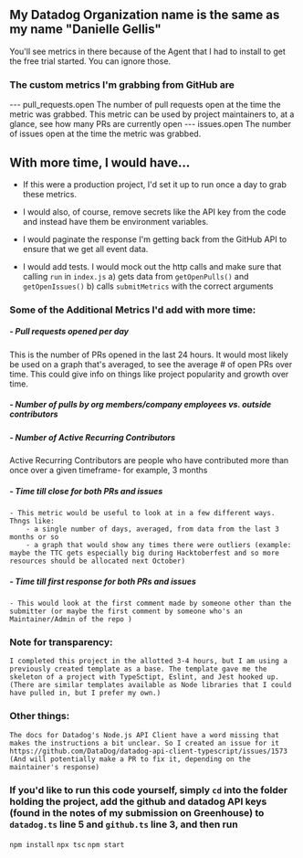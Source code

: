 ## My Datadog Organization name is the same as my name "Danielle Gellis"

You'll see metrics in there because of the Agent that I had to install to get the free trial started. You can ignore those.

### **The custom metrics I'm grabbing from GitHub are**
--- pull_requests.open 
The number of pull requests open at the time the metric was grabbed.
This metric can be used by project maintainers to, at a glance, see how many PRs are currently open
--- issues.open
The number of issues open at the time the metric was grabbed.


## With more time, I would have...
- If this were a production project, I'd set it up to run once a day to grab these metrics.
- I would also, of course, remove secrets like the API key from the code and instead have them be environment variables.

- I would paginate the response I'm getting back from the GitHub API to ensure that we get all event data.
- I would add tests. I would mock out the http calls and make sure that calling `run` in `index.js` 
    a) gets data from `getOpenPulls()` and `getOpenIssues()`
    b) calls `submitMetrics` with the correct arguments


### Some of the Additional Metrics I'd add with more time:
##### - Pull requests opened per day
This is the number of PRs opened in the last 24 hours.
It would most likely be used on a graph that's averaged, to see the average # of open PRs over time. This could give info on things like project popularity and growth over time.
##### - Number of pulls by org members/company employees vs. outside contributors
##### - Number of Active Recurring Contributors 
Active Recurring Contributors are people who have contributed more than once over a given timeframe- for example, 3 months
##### - Time till close for both PRs and issues
    - This metric would be useful to look at in a few different ways. Thngs like:
        - a single number of days, averaged, from data from the last 3 months or so
        - a graph that would show any times there were outliers (example: maybe the TTC gets especially big during Hacktoberfest and so more resources should be allocated next October)
##### - Time till first response for both PRs and issues
    - This would look at the first comment made by someone other than the submitter (or maybe the first comment by someone who's an Maintainer/Admin of the repo )

### Note for transparency:
    I completed this project in the allotted 3-4 hours, but I am using a previously created template as a base. The template gave me the skeleton of a project with TypeSctipt, Eslint, and Jest hooked up. (There are similar templates available as Node libraries that I could have pulled in, but I prefer my own.)

### Other things:
    The docs for Datadog's Node.js API Client have a word missing that makes the instructions a bit unclear. So I created an issue for it https://github.com/DataDog/datadog-api-client-typescript/issues/1573 
    (And will potentially make a PR to fix it, depending on the maintainer's response)


### If you'd like to run this code yourself, simply `cd` into the folder holding the project, add the github and datadog API keys (found in the notes of my submission on Greenhouse) to `datadog.ts` line 5 and `github.ts` line 3, and then run
`npm install`
`npx tsc`
`npm start`